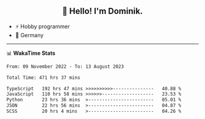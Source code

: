 <h2 align="center">👋 Hello! I'm Dominik.</h2>

- ⚡ Hobby programmer
- 📍 Germany

---
📊 **WakaTime Stats**
<!--START_SECTION:waka-->

```txt
From: 09 November 2022 - To: 13 August 2023

Total Time: 471 hrs 37 mins

TypeScript   192 hrs 47 mins >>>>>>>>>>---------------   40.88 %
JavaScript   110 hrs 58 mins >>>>>>-------------------   23.53 %
Python       23 hrs 36 mins  >------------------------   05.01 %
JSON         22 hrs 56 mins  >------------------------   04.87 %
SCSS         20 hrs 4 mins   >------------------------   04.26 %
```

<!--END_SECTION:waka-->
